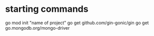 # starting commands
go mod init "name of project"
go get github.com/gin-gonic/gin
go get go.mongodb.org/mongo-driver